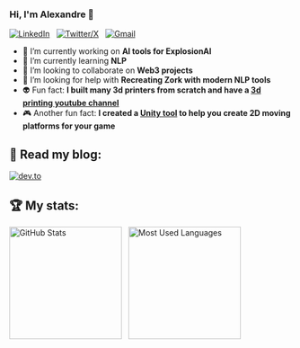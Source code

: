 ### Hi, I'm Alexandre 👋
 
[![LinkedIn](https://skillicons.dev/icons?i=linkedin)](https://www.linkedin.com/in/alexandrebetioli/) &nbsp;
[![Twitter/X](https://skillicons.dev/icons?i=twitter)](https://twitter.com/apbetioli) &nbsp;
[![Gmail](https://skillicons.dev/icons?i=gmail)](mailto:apbetioli@gmail.com)


- 🔭 I’m currently working on **AI tools for ExplosionAI**
- 🌱 I’m currently learning **NLP**
- 👯 I’m looking to collaborate on **Web3 projects**
- 🤔 I’m looking for help with **Recreating Zork with modern NLP tools**
- 👽 Fun fact: **I built many 3d printers from scratch and have a [3d printing youtube channel](https://www.youtube.com/channel/UCsW8AqQR62iwXoiWYfe-ovA)**
- 🎮 Another fun fact: **I created a [Unity tool](https://assetstore.unity.com/packages/tools/level-design/moving-platform-maker-2d-71886) to help you create 2D moving platforms for your game**

## 📖 Read my blog:

<p>
<a target="_blank"href="https://dev.to/abetioli"><img alt="dev.to" src="https://img.shields.io/badge/dev.to-0A0A0A?style=for-the-badge&logo=dev.to&logoColor=white" /></a>&nbsp;&nbsp;
</p>

## 🏆 My stats:

<p>
<img height=200 alt="GitHub Stats" src="https://github-readme-stats.vercel.app/api?username=apbetioli&show_icons=true&count_private=true&theme=transparent" />&nbsp;&nbsp;
<img height=200 alt="Most Used Languages" src="https://github-readme-stats.vercel.app/api/top-langs/?username=apbetioli&layout=compact&theme=transparent&langs_count=8" />&nbsp;&nbsp;
</p>

